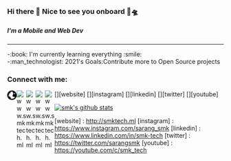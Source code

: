 ### Hi there 👋 Nice to see you onboard :rocket::flying_saucer:
##### I'm a Mobile and Web Dev
<hr>
-:book: I'm currently learning everything :smile:<br>
-:man_technologist: 2021's Goals:Contribute more to Open Source projects

### Connect with me:

[<img align="left" alt="www.smktech.ml" width="22px" src="https://raw.githubusercontent.com/iconic/open-iconic/master/svg/globe.svg" />][website]
[<img align="left" alt="www.smktech.ml" width="22px" src="http://cdn.jsdelivr.net/npm/simple-icons@3/icons/instagram.svg" />][instagram]
[<img align="left" alt="www.smktech.ml" width="22px" src="http://cdn.jsdelivr.net/npm/simple-icons@3/icons/linkedin.svg" />][linkedin]
[<img align="left" alt="www.smktech.ml" width="22px" src="http://cdn.jsdelivr.net/npm/simple-icons@3/icons/twitter.svg" />][twitter]
[<img align="left" alt="www.smktech.ml" width="22px" src="http://cdn.jsdelivr.net/npm/simple-icons@3/icons/youtube.svg" />][youtube]


[![smk's github stats](https://github-readme-stats.vercel.app/api?username=sarangsmk)](https://github.com/anuraghazra/github-readme-stats)



[website] : http://smktech.ml
[instagram] : https://www.instagram.com/sarang_smk
[linkedin] : https://www.linkedin.com/in/smk-tech
[twitter] : https://twitter.com/sarangsmk
[youtube] : https://youtube.com/c/smk_tech
